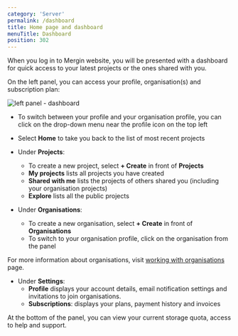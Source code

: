 ```yaml
---
category: 'Server'
permalink: /dashboard
title: Home page and dashboard
menuTitle: Dashboard
position: 302
---
```


When you log in to Mergin website, you will be presented with a dashboard for quick access to your latest projects or the ones shared with you.

On the left panel, you can access your profile, organisation(s) and subscription plan:

![left panel - dashboard](../images/web/web-dashboard-panel.png)

- To switch between your profile and your organisation profile, you can click on the drop-down menu near the profile icon on the top left

- Select **Home** to take you back to the list of most recent projects

- Under **Projects**:
  - To create a new project, select **+ Create** in front of **Projects**
  - **My projects** lists all projects you have created
  - **Shared with me** lists the projects of others shared you (including your organisation projects)
  - **Explore** lists all the public projects

- Under **Organisations**:
  - To create a new organisation, select **+ Create** in front of **Organisations**
  - To switch to your organisation profile, click on the organisation from the panel

For more information about organisations, visit [working with organisations](working-with-organisations) page.

- Under **Settings**:
  - **Profile** displays your account details, email notification settings and invitations to join organisations.
  - **Subscriptions**: displays your plans, payment history and invoices

At the bottom of the panel, you can view your current storage quota, access to help and support.
